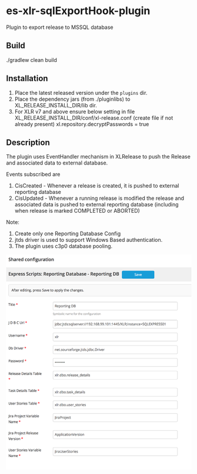 # es-xlr-sqlExportHook-plugin
Plugin to export release to MSSQL database

## Build ##

./gradlew clean build

## Installation ##

1. Place the latest released version under the `plugins` dir.
2. Place the dependency jars (from ./pluginlibs) to XL_RELEASE_INSTALL_DIR/lib dir.
3. For XLR v7 and above ensure below setting in file XL_RELEASE_INSTALL_DIR/conf/xl-release.conf (create file if not already present)
       xl.repository.decryptPasswords = true

## Description ##

The plugin uses EventHandler mechanism in XLRelease to push the Release and associated data to external database.

Events subscribed are
1. CisCreated - Whenever a release is created, it is pushed to external reporting database
2. CisUpdated - Whenever a running  release is modified the release and associated data is pushed to external reporting database (including when release is marked COMPLETED or ABORTED)


Note: 
1. Create only one Reporting Database Config 
2. jtds driver is used to support Windows Based authentication.
3. The plugin uses c3p0 database pooling.

![ReportingDatabaseConfigurtion](images/ReportingDBConfig.png)
